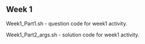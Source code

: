## Week 1 
Week1_Part1.sh - question code for week1 activity.

Week1_Part2_args.sh - solution code for week1 activity.
